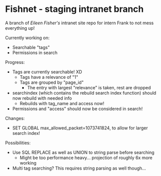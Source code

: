 # Fishnet - staging intranet branch

A branch of *Eileen Fisher's* intranet site repo for intern Frank to not mess everything up!

Currently working on:
- Searchable "tags"
- Permissions in search

Progress:
- Tags are currently searchable! XD
	- Tags have a relevance of "1"
	- Tags are grouped by "page_id"
		- The entry with largest "relevance" is taken, rest are dropped
- searchindex (which contains the rebuild search index function) should now rebuild with needed info
	- Rebuilds with tag_name and access now!
- Permissions and "access" should now be considered in search!

Changes:
- SET GLOBAL max_allowed_packet=1073741824, to allow for larger search index!

Possibilities:
- Use SQL REPLACE as well as UNION to string parse before searching
	- Might be too performance heavy... projection of roughly 6x more working
- Multi tag searching? This requires string parsing as well though...